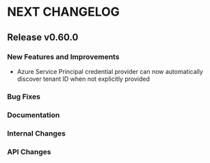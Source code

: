 # NEXT CHANGELOG

## Release v0.60.0

### New Features and Improvements
- Azure Service Principal credential provider can now automatically discover tenant ID when not explicitly provided

### Bug Fixes

### Documentation

### Internal Changes

### API Changes
